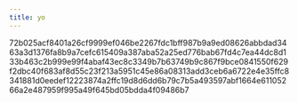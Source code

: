 ```yaml
---
title: yo
---
```

72b025acf8401a26cf9999ef046be2267fdc1bff987b9a9ed08626abbdad3463a3d1376fa8b9a7cefc615409a387aba52a25ed776bab67fd4c7ea44dc8d133b463c2b999e99f4abaf43ec8c3349b7b63749b9c867f9bce0841550f629f2dbc40f683af8d55c23f213a5951c45e86a08313add3ceb6a6722e4e35ffc8341881d0eedef12223874a2ffc19d8d6dd6b79c7b5a493597abf1664e61105266a2e487959f995a49f645bd05bdda4f09486b7
